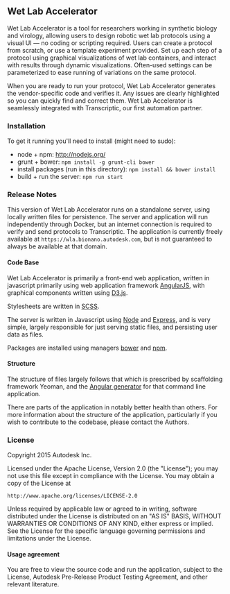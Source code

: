 ## Wet Lab Accelerator

Wet Lab Accelerator is a tool for researchers working in synthetic biology and virology, allowing users to design robotic wet lab protocols using a visual UI — no coding or scripting required. Users can create a protocol from scratch, or use a template experiment provided. Set up each step of a protocol using graphical visualizations of wet lab containers, and interact with results through dynamic visualizations. Often-used settings can be parameterized to ease running of variations on the same protocol.

When you are ready to run your protocol, Wet Lab Accelerator generates the vendor-specific code and verifies it. Any issues are clearly highlighted so you can quickly find and correct them. Wet Lab Accelerator is seamlessly integrated with Transcriptic, our first automation partner.

### Installation

To get it running you'll need to install (might need to sudo):

- node + npm: http://nodejs.org/
- grunt + bower: `npm install -g grunt-cli bower`
- install packages (run in this directory): `npm install && bower install`
- build + run the server: `npm run start`

### Release Notes

This version of Wet Lab Accelerator runs on a standalone server, using locally written files for persistence. The server and application will run independently through Docker, but an internet connection is required to verify and send protocols to Transcriptic. The application is currently freely available at `https://wla.bionano.autodesk.com`, but is not guaranteed to always be available at that domain.

#### Code Base

Wet Lab Accelerator is primarily a front-end web application, written in javascript primarily using web application framework [AngularJS](https://angularjs.org/), with graphical components written using [D3.js](http://d3js.org/).

Stylesheets are written in [SCSS](http://sass-lang.com/).

The server is written in Javascript using [Node](https://nodejs.org/en/) and [Express](http://expressjs.com/en/index.html), and is very simple, largely responsible for just serving static files, and persisting user data as files.

Packages are installed using managers [bower](http://bower.io/) and [npm](https://www.npmjs.com/).

#### Structure

The structure of files largely follows that which is prescribed by scaffolding framework Yeoman, and the [Angular generator](https://github.com/yeoman/generator-angular#readme) for that command line application. 

There are parts of the application in notably better health than others. For more information about the structure of the application, particularly if you wish to contribute to the codebase, please contact the Authors.

### License

Copyright 2015 Autodesk Inc.

Licensed under the Apache License, Version 2.0 (the "License");
you may not use this file except in compliance with the License.
You may obtain a copy of the License at

    http://www.apache.org/licenses/LICENSE-2.0

Unless required by applicable law or agreed to in writing, software
distributed under the License is distributed on an "AS IS" BASIS,
WITHOUT WARRANTIES OR CONDITIONS OF ANY KIND, either express or implied.
See the License for the specific language governing permissions and
limitations under the License.

#### Usage agreement
     
You are free to view the source code and run the application, subject to the License, Autodesk Pre-Release Product Testing Agreement, and other relevant literature.
